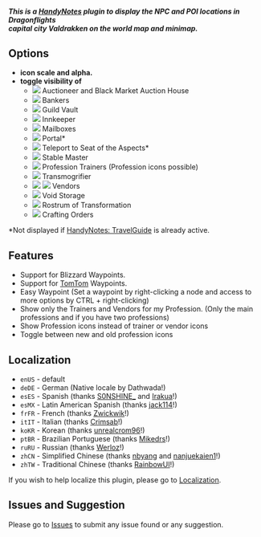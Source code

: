 ##### **This is a [HandyNotes](https://www.curseforge.com/wow/addons/handynotes) plugin to display the NPC and POI locations in Dragonflights <br> capital city Valdrakken on the world map and minimap.**

## Options
* **icon scale and alpha.**
* **toggle visibility of**
    * ![](https://i.imgur.com/7i2g9sh.png) Auctioneer and Black Market Auction House
    * ![](https://i.imgur.com/WohtUwP.png) Bankers
    * ![](https://i.imgur.com/8Naqwbj.png) Guild Vault
    * ![](https://i.imgur.com/wAga1cd.png) Innkeeper
    * ![](https://i.imgur.com/iGH7Fqt.png) Mailboxes
    * ![](https://i.imgur.com/NIUq9ta.png) Portal*
    * ![](https://i.imgur.com/qnvvSpq.png) Teleport to Seat of the Aspects*
    * ![](https://i.imgur.com/oxhxncv.png) Stable Master
    * ![](https://i.imgur.com/sKsc6Jc.png) Profession Trainers (Profession icons possible)
    * ![](https://i.imgur.com/71Ybhb5.png) Transmogrifier
    * ![](https://i.imgur.com/OlyHdAf.png) ![](https://i.imgur.com/8Z3EJlm.png) Vendors
    * ![](https://i.imgur.com/8TkUTLl.png) Void Storage
    * ![](https://i.imgur.com/A1PicMd.png) Rostrum of Transformation
    * ![](https://i.imgur.com/1CoRhil.png) Crafting Orders

*Not displayed if [HandyNotes: TravelGuide](https://www.curseforge.com/wow/addons/handynotes-travelguide) is already active.

## Features
* Support for Blizzard Waypoints.
* Support for [TomTom](https://www.curseforge.com/wow/addons/tomtom) Waypoints.
* Easy Waypoint (Set a waypoint by right-clicking a node and access to more options by CTRL + right-clicking)
* Show only the Trainers and Vendors for my Profession. (Only the main professions and if you have two professions)
* Show Profession icons instead of trainer or vendor icons
* Toggle between new and old profession icons

## Localization
* `enUS` - default
* `deDE` - German (Native locale by Dathwada!)
* `esES` - Spanish (thanks [S0NSHINE_](https://www.curseforge.com/members/S0NSHINE_) and [Irakua](https://www.curseforge.com/members/Irakua)!)
* `esMX` - Latin American Spanish (thanks [jack114](https://www.curseforge.com/members/jack114)!)
* `frFR` - French (thanks [Zwickwik](https://www.curseforge.com/members/zickwik)!)
* `itIT` - Italian (thanks [Crimsab](https://www.curseforge.com/members/crimsab)!)
* `koKR` - Korean (thanks [unrealcrom96](https://www.curseforge.com/members/unrealcrom96)!)
* `ptBR` - Brazilian Portuguese (thanks [Mikedrs](https://www.curseforge.com/members/mikedrs)!)
* `ruRU` - Russian (thanks [Werloz](https://www.curseforge.com/members/werloz)!)
* `zhCN` - Simplified Chinese (thanks [nbyang](https://www.curseforge.com/members/nbyang) and [nanjuekaien1](https://github.com/nanjuekaien1)!)
* `zhTW` - Traditional Chinese (thanks [RainbowUI](https://www.curseforge.com/members/rainbowui)!)

If you wish to help localize this plugin, please go to [Localization](https://www.curseforge.com/wow/addons/handynotes-valdrakken/localization).

## Issues and Suggestion

Please go to [Issues](https://github.com/Dathwada/handynotes-valdrakken/issues) to submit any issue found or any suggestion.
